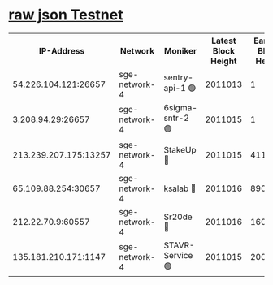 
[raw json Testnet](https://rpc-check.sget.stavr.tech/sget/rpc-sget-result.json)
=


<table><tr><th>IP-Address</th><th>Network</th><th>Moniker</th><th>Latest Block Height</th><th>Earliest Block Height</th><th>Catching Up</th><th>Tx Index</th><th>Voting Power</th><th>Scan Time</th></tr><tr><td>54.226.104.121:26657</td><td>sge-network-4</td><td>sentry-api-1 🟢</td><td>2011013</td><td>1</td><td>False</td><td>on</td><td>0</td><td>2024-03-14T23:46:48.820306793UTC</td></tr><tr><td>3.208.94.29:26657</td><td>sge-network-4</td><td>6sigma-sntr-2 🟢</td><td>2011015</td><td>1</td><td>False</td><td>on</td><td>0</td><td>2024-03-14T23:47:00.141896377UTC</td></tr><tr><td>213.239.207.175:13257</td><td>sge-network-4</td><td>StakeUp 🔴</td><td>2011015</td><td>411001</td><td>False</td><td>off</td><td>100</td><td>2024-03-14T23:46:57.174276334UTC</td></tr><tr><td>65.109.88.254:30657</td><td>sge-network-4</td><td>ksalab 🔴</td><td>2011016</td><td>890001</td><td>False</td><td>on</td><td>3269</td><td>2024-03-14T23:47:04.540273175UTC</td></tr><tr><td>212.22.70.9:60557</td><td>sge-network-4</td><td>Sr20de 🔴</td><td>2011016</td><td>1608978</td><td>False</td><td>on</td><td>133</td><td>2024-03-14T23:47:06.957990237UTC</td></tr><tr><td>135.181.210.171:1147</td><td>sge-network-4</td><td>STAVR-Service 🟢</td><td>2011015</td><td>2008001</td><td>False</td><td>on</td><td>0</td><td>2024-03-14T23:46:57.479983228UTC</td></tr></table>
